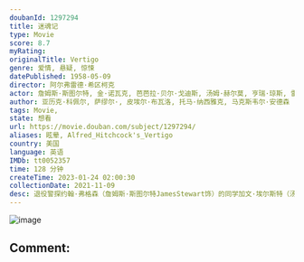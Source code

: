 ```yaml
---
doubanId: 1297294
title: 迷魂记
type: Movie
score: 8.7
myRating: 
originalTitle: Vertigo
genre: 爱情, 悬疑, 惊悚
datePublished: 1958-05-09
director: 阿尔弗雷德·希区柯克
actor: 詹姆斯·斯图尔特, 金·诺瓦克, 芭芭拉·贝尔·戈迪斯, 汤姆·赫尔莫, 亨瑞·琼斯, 雷蒙德·贝利, 埃伦·科比, 康斯坦丁肖恩, 李·帕特里克, 丹尼·鲍沙其, 保罗·布亚尔, 贝丝·弗劳尔斯, 弗莱德·格兰姆, 阿尔弗雷德·希区柯克, undefined, undefined, 杰弗里·塞尔, undefined, undefined, undefined, undefined, undefined, undefined, undefined, undefined, undefined, undefined, undefined, undefined, undefined, undefined, undefined, undefined, undefined
author: 亚历克·科佩尔, 萨缪尔·, 皮埃尔·布瓦洛, 托马·纳西雅克, 马克斯韦尔·安德森
tags: Movie, 
state: 想看
url: https://movie.douban.com/subject/1297294/
aliases: 眩晕, Alfred_Hitchcock's_Vertigo
country: 美国
language: 英语
IMDb: tt0052357
time: 128 分钟
createTime: 2023-01-24 02:00:30
collectionDate: 2021-11-09
desc: 退役警探约翰·弗格森（詹姆斯·斯图尔特JamesStewart饰）的同学加文·埃尔斯特（汤姆·赫尔莫TomHelmore饰）是造船商。他请求约翰跟踪自己的妻子，并称妻子经常被鬼魂附身。随后...
---
```


![image](p1275162115.jpg)

Comment: 
---

